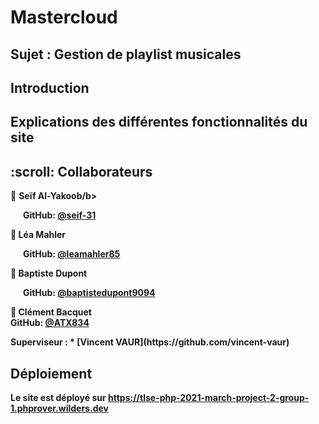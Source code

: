 # Mastercloud
## Sujet : Gestion de playlist musicales

## Introduction

## Explications des différentes fonctionnalités du site

<!-- COLLABORATEURS -->
<h2 id="contributors"> :scroll: Collaborateurs</h2>

<p>
<!--   :mortar_board: <i>All participants in this project are graduate students in the <a href="https://www.concordia.ca/ginacody/computer-science-software-eng.html">Department of Computer Science and Software Engineering</a> <b>@</b> <a href="https://www.concordia.ca/">Concordia University</a></i> <br> <br> -->
  
  :boy: <b>Seïf Al-Yakoob/b> <br>
<!--   &nbsp;&nbsp;&nbsp;&nbsp;&nbsp; Email: <a>divya.bhagavathiappanshiva@mail.concordia.ca</a> <br> -->
  &nbsp;&nbsp;&nbsp;&nbsp;&nbsp; GitHub: <a href="https://github.com/seif-31">@seif-31</a> <br>
  
  :woman: <b>Léa Mahler</b> <br>
<!--   &nbsp;&nbsp;&nbsp;&nbsp;&nbsp; Email: <a>reethu.navale@mail.concordia.ca</a> <br> -->
  &nbsp;&nbsp;&nbsp;&nbsp;&nbsp; GitHub: <a href="https://github.com/leamahler85">@leamahler85</a> <br>

  :boy: <b>Baptiste Dupont</b> <br>
<!--   &nbsp;&nbsp;&nbsp;&nbsp;&nbsp; Email: <a>m_afzali93@yahoo.com</a> <br> -->
  &nbsp;&nbsp;&nbsp;&nbsp;&nbsp; GitHub: <a href="https://github.com/baptistedupont9094">@baptistedupont9094</a> <br>

  :boy: <b>Clément Bacquet</b> <br>
GitHub: <a href="https://github.com/ATX834">@ATX834</a> <br>
</p>
Superviseur : 
* [Vincent VAUR](https://github.com/vincent-vaur)

## Déploiement
Le site est déployé sur https://tlse-php-2021-march-project-2-group-1.phprover.wilders.dev
